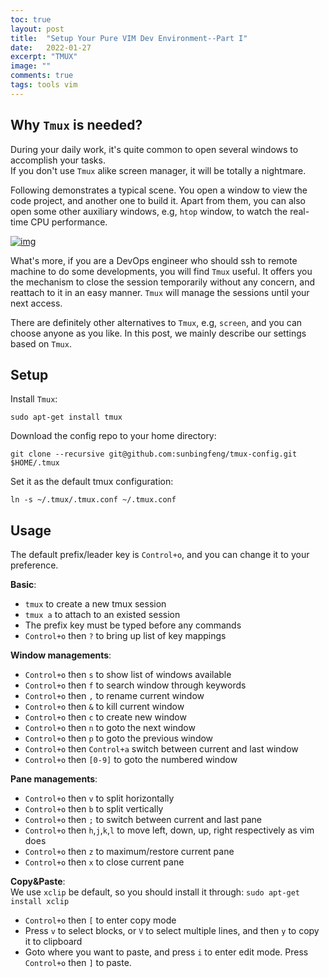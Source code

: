 ```yaml
---
toc: true
layout: post
title:  "Setup Your Pure VIM Dev Environment--Part I"
date:   2022-01-27
excerpt: "TMUX"
image: ""
comments: true
tags: tools vim
---
```


## Why `Tmux` is needed?<br>
During your daily work, it's quite common to open several windows to accomplish your tasks.<br>
If you don't use `Tmux` alike screen manager, it will be totally a nightmare.<br>

Following demonstrates a typical scene. You open a window to view the code project, and another one to build it. Apart from them, you can also open some other auxiliary windows, e.g, `htop` window, to watch the real-time CPU performance.

<a href="{{ site.url }}/images/tmux.webp" target="_blank"><img src="{{ site.url }}/images/tmux.webp"  alt="img" align="center"/></a>

What's more, if you are a DevOps engineer who should ssh to remote machine to do some developments, you will find `Tmux` useful. It offers you the mechanism to close the session temporarily without any concern, and reattach to it in an easy manner. `Tmux` will manage the sessions until your next access.

There are definitely other alternatives to `Tmux`, e.g, `screen`, and you can choose anyone as you like.
In this post, we mainly describe our settings based on `Tmux`.

## Setup<br>
Install `Tmux`:
```
sudo apt-get install tmux
```

Download the config repo to your home directory:
```
git clone --recursive git@github.com:sunbingfeng/tmux-config.git $HOME/.tmux
```

Set it as the default tmux configuration:
```
ln -s ~/.tmux/.tmux.conf ~/.tmux.conf
```

## Usage<br>

The default prefix/leader key is `Control+o`, and you can change it to your preference.

**Basic**:<br>
- `tmux` to create a new tmux session
- `tmux a` to attach to an existed session
- The prefix key must be typed before any commands
- `Control+o` then `?` to bring up list of key mappings

**Window managements**:<br>
- `Control+o` then `s` to show list of windows available
- `Control+o` then `f` to search window through keywords
- `Control+o` then `,` to rename current window
- `Control+o` then `&` to kill current window
- `Control+o` then `c` to create new window
- `Control+o` then `n` to goto the next window
- `Control+o` then `p` to goto the previous window
- `Control+o` then `Control+a` switch between current and last window
- `Control+o` then `[0-9]` to goto the numbered window

**Pane managements**:<br>
- `Control+o` then `v` to split horizontally
- `Control+o` then `b` to split vertically
- `Control+o` then `;` to switch between current and last pane
- `Control+o` then `h`,`j`,`k`,`l` to move left, down, up, right respectively as vim does
- `Control+o` then `z` to maximum/restore current pane
- `Control+o` then `x` to close current pane

**Copy&Paste**:<br>
We use `xclip` be default, so you should install it through:
```sudo apt-get install xclip```

- `Control+o` then `[` to enter copy mode
- Press `v` to select blocks, or `V` to select multiple lines, and then `y` to copy it to clipboard
- Goto where you want to paste, and press `i` to enter edit mode. Press `Control+o` then `]` to paste.

